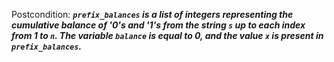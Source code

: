 Postcondition: ***`prefix_balances` is a list of integers representing the cumulative balance of '0's and '1's from the string `s` up to each index from 1 to `n`. The variable `balance` is equal to 0, and the value `x` is present in `prefix_balances`.***